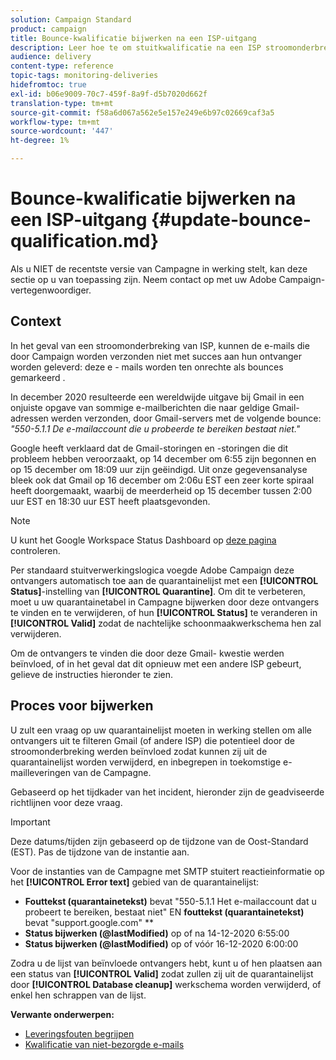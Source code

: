 ```yaml
---
solution: Campaign Standard
product: campaign
title: Bounce-kwalificatie bijwerken na een ISP-uitgang
description: Leer hoe te om stuitkwalificatie na een ISP stroomonderbreking bij te werken.
audience: delivery
content-type: reference
topic-tags: monitoring-deliveries
hidefromtoc: true
exl-id: b06e9009-70c7-459f-8a9f-d5b7020d662f
translation-type: tm+mt
source-git-commit: f58a6d067a562e5e157e249e6b97c02669caf3a5
workflow-type: tm+mt
source-wordcount: '447'
ht-degree: 1%

---
```


# Bounce-kwalificatie bijwerken na een ISP-uitgang {#update-bounce-qualification.md}

Als u NIET de recentste versie van Campagne in werking stelt, kan deze sectie op u van toepassing zijn. Neem contact op met uw Adobe Campaign-vertegenwoordiger.

## Context

In het geval van een stroomonderbreking van ISP, kunnen de e-mails die door Campaign worden verzonden niet met succes aan hun ontvanger worden geleverd: deze e - mails worden ten onrechte als bounces gemarkeerd .

In december 2020 resulteerde een wereldwijde uitgave bij Gmail in een onjuiste opgave van sommige e-mailberichten die naar geldige Gmail-adressen werden verzonden, door Gmail-servers met de volgende bounce: *&quot;550-5.1.1 De e-mailaccount die u probeerde te bereiken bestaat niet.&quot;*

Google heeft verklaard dat de Gmail-storingen en -storingen die dit probleem hebben veroorzaakt, op 14 december om 6:55 zijn begonnen en op 15 december om 18:09 uur zijn geëindigd. Uit onze gegevensanalyse bleek ook dat Gmail op 16 december om 2:06u EST een zeer korte spiraal heeft doorgemaakt, waarbij de meerderheid op 15 december tussen 2:00 uur EST en 18:30 uur EST heeft plaatsgevonden.

>[!NOTE]
>
>U kunt het Google Workspace Status Dashboard op [deze pagina](https://www.google.com/appsstatus#hl=en&amp;v=status) controleren.


Per standaard stuitverwerkingslogica voegde Adobe Campaign deze ontvangers automatisch toe aan de quarantainelijst met een **[!UICONTROL Status]**-instelling van **[!UICONTROL Quarantine]**. Om dit te verbeteren, moet u uw quarantainetabel in Campagne bijwerken door deze ontvangers te vinden en te verwijderen, of hun **[!UICONTROL Status]** te veranderen in **[!UICONTROL Valid]** zodat de nachtelijke schoonmaakwerkschema hen zal verwijderen.

Om de ontvangers te vinden die door deze Gmail- kwestie werden beïnvloed, of in het geval dat dit opnieuw met een andere ISP gebeurt, gelieve de instructies hieronder te zien.

## Proces voor bijwerken

U zult een vraag op uw quarantainelijst moeten in werking stellen om alle ontvangers uit te filteren Gmail (of andere ISP) die potentieel door de stroomonderbreking werden beïnvloed zodat kunnen zij uit de quarantainelijst worden verwijderd, en inbegrepen in toekomstige e-mailleveringen van de Campagne.

Gebaseerd op het tijdkader van het incident, hieronder zijn de geadviseerde richtlijnen voor deze vraag.

>[!IMPORTANT]
>
>Deze datums/tijden zijn gebaseerd op de tijdzone van de Oost-Standard (EST). Pas de tijdzone van de instantie aan.

Voor de instanties van de Campagne met SMTP stuitert reactieinformatie op het **[!UICONTROL Error text]** gebied van de quarantainelijst:

* **Fouttekst (quarantainetekst)** bevat &quot;550-5.1.1 Het e-mailaccount dat u probeert te bereiken, bestaat niet&quot; EN  **fouttekst (quarantainetekst)** bevat &quot;support.google.com&quot; **
* **Status bijwerken (@lastModified)** op of na 14-12-2020 6:55:00
* **Status bijwerken (@lastModified)** op of vóór 16-12-2020 6:00:00

Zodra u de lijst van beïnvloede ontvangers hebt, kunt u of hen plaatsen aan een status van **[!UICONTROL Valid]** zodat zullen zij uit de quarantainelijst door **[!UICONTROL Database cleanup]** werkschema worden verwijderd, of enkel hen schrappen van de lijst.

**Verwante onderwerpen:**
* [Leveringsfouten begrijpen](../../sending/using/understanding-delivery-failures.md)
* [Kwalificatie van niet-bezorgde e-mails](../../sending/using/understanding-delivery-failures.md#bounce-mail-qualification)
